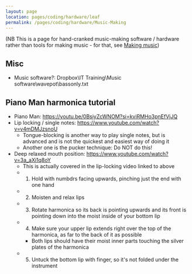 ```yaml
---
layout: page
location: pages/coding/hardware/leaf
permalink: /pages/coding/hardware/Music-Making
---
```


(NB This is a page for hand-cranked music-making software / hardware rather than tools for making music - for that, see [Making music](/pages/organising/music/Making-Music))

## Misc

- Music software?: Dropbox\IT Training\Music software\wavepot\bassonly.txt

## Piano Man harmonica tutorial

- Piano Man: https://youtu.be/0BsiyZcWNOM?si=kviRMHo3pnEfVjJQ
- Lip locking / single notes: https://www.youtube.com/watch?v=v4mDMJzsnoU
  - Tongue-blocking is another way to play single notes, but is advanced and is not the quickest and easiest way of doing it
  - Another one is the pucker technique: Do NOT do this!
- Deep relaxed mouth position: https://www.youtube.com/watch?v=3a_aXi1q8oY
  - This is actually covered in the lip-locking video linked to above
  - 1. Hold with numbdrs facing upwards, pinching just the end with one hand
  - 2. Moisten and relax lips
  - 3. Rotate harmonica so its back is pointing upwards and its front is pointing down into the moist inside of your bottom lip
  - 4. Make sure your upper lip extends right over the top of the harmonica, as far to the back of it as possible
    - Both lips should have their moist inner parts touching the silver plates of the harmonica
  - 5. Untuck the bottom lip with finger, so it's not folded under the instrument

